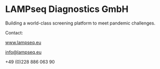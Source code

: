 # LAMPseq Diagnostics GmbH

Building a world-class screening platform to meet pandemic challenges.

Contact:

www.lampseq.eu

info@lampseq.eu

+49 (0)228 886 063 90
